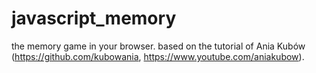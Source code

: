 # javascript_memory
the memory game in your browser.
based on the tutorial of Ania Kubów (https://github.com/kubowania, https://www.youtube.com/aniakubow).
